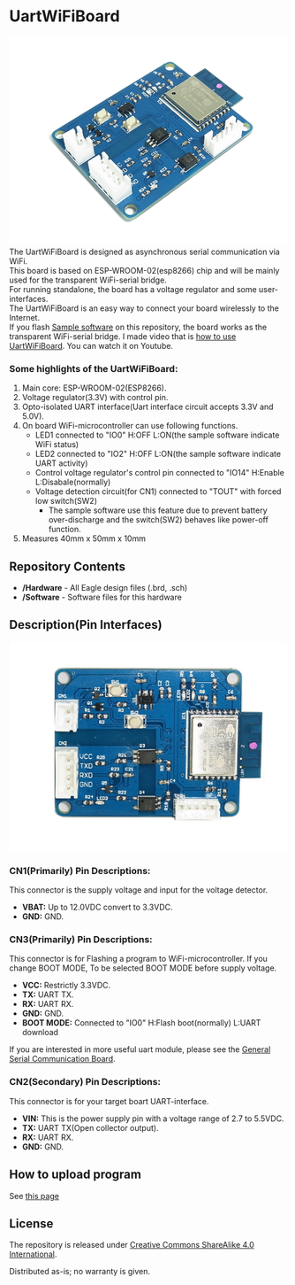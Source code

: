 UartWiFiBoard
=========

![UartWiFiBoard](mdContents/UartWifi_1.png)  
The UartWiFiBoard is designed as asynchronous serial communication via WiFi.  
This board is based on ESP-WROOM-02(esp8266) chip and will be mainly used for the transparent WiFi-serial bridge.  
For running standalone, the board has a voltage regulator and some user-interfaces.  
The UartWiFiBoard is an easy way to connect your board wirelessly to the Internet.  
If you flash [Sample software](Software/UartWiFiBridge) on this repository, the board works as the transparent WiFi-serial bridge.
I made video that is [how to use UartWiFiBoard](https://youtu.be/4O-hJj3G7K0). You can watch it on Youtube.

### Some highlights of the UartWiFiBoard:
 1. Main core: ESP-WROOM-02(ESP8266).
 2. Voltage regulator(3.3V) with control pin.
 3. Opto-isolated UART interface(Uart interface circuit accepts 3.3V and 5.0V).
 4. On board WiFi-microcontroller can use following functions.
 	- LED1 connected to "IO0" H:OFF L:ON(the sample software indicate WiFi status)
 	- LED2 connected to "IO2" H:OFF L:ON(the sample software indicate UART activity)
 	- Control voltage regulator's control pin connected to "IO14" H:Enable L:Disabale(normally)
 	- Voltage detection circuit(for CN1) connected to "TOUT" with forced low switch(SW2)
		- The sample software use this feature due to prevent battery over-discharge and the switch(SW2) behaves like power-off function.
 5. Measures 40mm x 50mm x 10mm


Repository Contents
-------------------
* **/Hardware** - All Eagle design files (.brd, .sch)
* **/Software** - Software files for this hardware


Description(Pin Interfaces)
-------------------
![TopView](mdContents/UartWifi_2.png)

### CN1(Primarily) Pin Descriptions:
This connector is the supply voltage and input for the voltage detector.
- **VBAT:** Up to 12.0VDC convert to 3.3VDC.
- **GND:** GND.

### CN3(Primarily) Pin Descriptions:
This connector is for Flashing a program to WiFi-microcontroller.
If you change BOOT MODE, To be selected BOOT MODE before supply voltage.
- **VCC:** Restrictly 3.3VDC.
- **TX:** UART TX.
- **RX:** UART RX.
- **GND:** GND.
- **BOOT MODE:** Connected to "IO0" H:Flash boot(normally) L:UART download

If you are interested in more useful uart module, please see the [General Serial Communication Board](https://github.com/NaoNaoMe/General-Serial-Communication-Board).

### CN2(Secondary) Pin Descriptions:
This connector is for your target boart UART-interface.
- **VIN:** This is the power supply pin with a voltage range of 2.7 to 5.5VDC.
- **TX:** UART TX(Open collector output).
- **RX:** UART RX.
- **GND:** GND.


How to upload program
-------------------
See [this page](UploadProgram.md)


License
-------------------
The repository is released under [Creative Commons ShareAlike 4.0 International](https://creativecommons.org/licenses/by-sa/4.0/).

Distributed as-is; no warranty is given.
